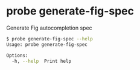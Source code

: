 # probe generate-fig-spec

Generate Fig autocompletion spec

```bash
$ probe generate-fig-spec --help
Usage: probe generate-fig-spec

Options:
  -h, --help  Print help
```